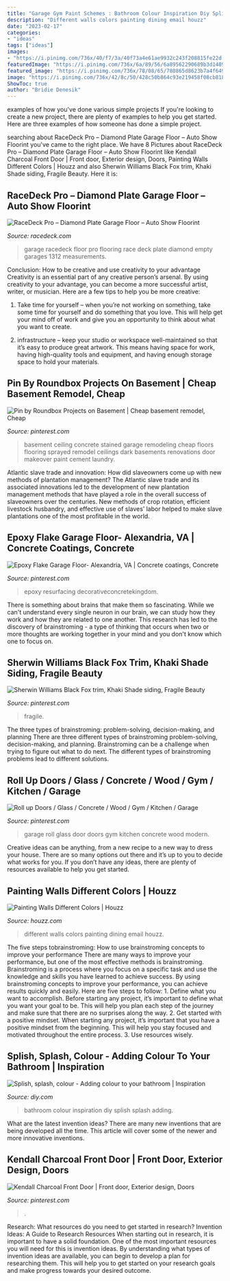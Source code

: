 ```yaml
---
title: "Garage Gym Paint Schemes : Bathroom Colour Inspiration Diy Splish Splash Adding"
description: "Different walls colors painting dining email houzz"
date: "2023-02-17"
categories:
- "ideas"
tags: ["ideas"]
images:
- "https://i.pinimg.com/736x/40/f7/3a/40f73a4e61ae9932c243f208815fe22d.jpg"
featuredImage: "https://i.pinimg.com/736x/6a/89/56/6a89562290689b3d1489d609fa37c547.jpg"
featured_image: "https://i.pinimg.com/736x/78/08/65/780865d8623b7a4f649e00437d85cc2b--concrete-wood-gym.jpg"
image: "https://i.pinimg.com/736x/42/8c/50/428c50b864c93e219458f08cb818605a.jpg"
ShowToc: true
author: "Bridie Denesik"
---
```



examples of how you've done various simple projects
If you're looking to create a new project, there are plenty of examples to help you get started. Here are three examples of how someone has done a simple project.

	

		
searching about RaceDeck Pro – Diamond Plate Garage Floor – Auto Show Floorint you've came to the right place. We have 8 Pictures about RaceDeck Pro – Diamond Plate Garage Floor – Auto Show Floorint like Kendall Charcoal Front Door | Front door, Exterior design, Doors, Painting Walls Different Colors | Houzz and also Sherwin Williams Black Fox trim, Khaki Shade siding, Fragile Beauty. Here it is:
		
    
## RaceDeck Pro – Diamond Plate Garage Floor – Auto Show Floorint

<img loading=lazy src="https://racedeck.com/wp-content/uploads/2015/12/empty-garage-with-racedeck-pro.jpg" onerror="this.onerror=null;this.src='https://tse2.mm.bing.net/th?id=OIP.MGmjT8fkiK5zb2HcEeAG1QHaFS&amp;pid=15.1';" alt="RaceDeck Pro – Diamond Plate Garage Floor – Auto Show Floorint">

_Source: racedeck.com_

>garage racedeck floor pro flooring race deck plate diamond empty garages 1312 measurements. 

	

Conclusion: How to be creative and use creativity to your advantage
Creativity is an essential part of any creative person’s arsenal. By using creativity to your advantage, you can become a more successful artist, writer, or musician. Here are a few tips to help you be more creative:
1. Take time for yourself – when you’re not working on something, take some time for yourself and do something that you love. This will help get your mind off of work and give you an opportunity to think about what you want to create.

2. infrastructure – keep your studio or workspace well-maintained so that it’s easy to produce great artwork. This means having space for work, having high-quality tools and equipment, and having enough storage space to hold your materials.


    
## Pin By Roundbox Projects On Basement | Cheap Basement Remodel, Cheap

<img loading=lazy src="https://i.pinimg.com/736x/26/ff/fb/26fffb0a4fd8bf155f9de1faf5f72541--basement-remodeling-basement-ideas.jpg" onerror="this.onerror=null;this.src='https://tse4.mm.bing.net/th?id=OIP.8yIetFJRjk1wy6wU_Bg4mwHaLH&amp;pid=15.1';" alt="Pin by Roundbox Projects on Basement | Cheap basement remodel, Cheap">

_Source: pinterest.com_

>basement ceiling concrete stained garage remodeling cheap floors flooring sprayed remodel ceilings dark basements renovations door makeover paint cement laundry. 

	

Atlantic slave trade and innovation: How did slaveowners come up with new methods of plantation management?
The Atlantic slave trade and its associated innovations led to the development of new plantation management methods that have played a role in the overall success of slaveowners over the centuries. New methods of crop rotation, efficient livestock husbandry, and effective use of slaves’ labor helped to make slave plantations one of the most profitable in the world.

    
## Epoxy Flake Garage Floor- Alexandria, VA | Concrete Coatings, Concrete

<img loading=lazy src="https://i.pinimg.com/736x/40/f7/3a/40f73a4e61ae9932c243f208815fe22d.jpg" onerror="this.onerror=null;this.src='https://tse1.mm.bing.net/th?id=OIP.8Zm2oxUD1s7Sp0sMN25QZgHaJ4&amp;pid=15.1';" alt="Epoxy Flake Garage Floor- Alexandria, VA | Concrete coatings, Concrete">

_Source: pinterest.com_

>epoxy resurfacing decorativeconcretekingdom. 

	

There is something about brains that make them so fascinating. While we can't understand every single neuron in our brain, we can study how they work and how they are related to one another. This research has led to the discovery of brainstroming - a type of thinking that occurs when two or more thoughts are working together in your mind and you don't know which one to focus on.

    
## Sherwin Williams Black Fox Trim, Khaki Shade Siding, Fragile Beauty

<img loading=lazy src="https://i.pinimg.com/736x/42/8c/50/428c50b864c93e219458f08cb818605a.jpg" onerror="this.onerror=null;this.src='https://tse4.mm.bing.net/th?id=OIP.jSGFGaLJhC8d-E2RP9npCwHaJ3&amp;pid=15.1';" alt="Sherwin Williams Black Fox trim, Khaki Shade siding, Fragile Beauty">

_Source: pinterest.com_

>fragile. 

	

The three types of brainstroming: problem-solving, decision-making, and planning
There are three different types of brainstroming problem-solving, decision-making, and planning. Brainstroming can be a challenge when trying to figure out what to do next. The different types of brainstroming problems lead to different solutions.

    
## Roll Up Doors / Glass / Concrete / Wood / Gym / Kitchen / Garage

<img loading=lazy src="https://i.pinimg.com/736x/78/08/65/780865d8623b7a4f649e00437d85cc2b--concrete-wood-gym.jpg" onerror="this.onerror=null;this.src='https://tse4.mm.bing.net/th?id=OIP.ioLQY-1YBE6N2VRqTkvo5QHaE6&amp;pid=15.1';" alt="Roll up Doors / Glass / Concrete / Wood / Gym / Kitchen / Garage">

_Source: pinterest.com_

>garage roll glass door doors gym kitchen concrete wood modern. 

	

Creative ideas can be anything, from a new recipe to a new way to dress your house. There are so many options out there and it’s up to you to decide what works for you. If you don’t have any ideas, there are plenty of resources available to help you get started.

    
## Painting Walls Different Colors | Houzz

<img loading=lazy src="https://st.hzcdn.com/fimgs/cc010aef0d275864_6663-w500-h666-b0-p0--contemporary-dining-room.jpg" onerror="this.onerror=null;this.src='https://tse3.mm.bing.net/th?id=OIP.EuWDSZKLl3LI1bIdcR-6SQHaJ3&amp;pid=15.1';" alt="Painting Walls Different Colors | Houzz">

_Source: houzz.com_

>different walls colors painting dining email houzz. 

	

The five steps tobrainstroming: How to use brainstroming concepts to improve your performance
There are many ways to improve your performance, but one of the most effective methods is brainstroming. Brainstroming is a process where you focus on a specific task and use the knowledge and skills you have learned to achieve success. By using brainstroming concepts to improve your performance, you can achieve results quickly and easily. Here are five steps to follow: 1. Define what you want to accomplish. Before starting any project, it’s important to define what you want your goal to be. This will help you plan each step of the journey and make sure that there are no surprises along the way. 2. Get started with a positive mindset. When starting any project, it’s important that you have a positive mindset from the beginning. This will help you stay focused and motivated throughout the entire process. 3. Use resources wisely.

    
## Splish, Splash, Colour - Adding Colour To Your Bathroom | Inspiration

<img loading=lazy src="http://kingfisher.scene7.com/is/image/Kingfisher/Bathroom_Colour_01" onerror="this.onerror=null;this.src='https://tse1.mm.bing.net/th?id=OIP.BOX6-qvQARZ1jEBKQTiz_QHaE8&amp;pid=15.1';" alt="Splish, splash, colour - Adding colour to your bathroom | Inspiration">

_Source: diy.com_

>bathroom colour inspiration diy splish splash adding. 

	

What are the latest invention ideas?
There are many new inventions that are being developed all the time. This article will cover some of the newer and more innovative inventions.

    
## Kendall Charcoal Front Door | Front Door, Exterior Design, Doors

<img loading=lazy src="https://i.pinimg.com/736x/6a/89/56/6a89562290689b3d1489d609fa37c547.jpg" onerror="this.onerror=null;this.src='https://tse4.mm.bing.net/th?id=OIP.3sInygSDxoF-LHKaOXV2nwHaIy&amp;pid=15.1';" alt="Kendall Charcoal Front Door | Front door, Exterior design, Doors">

_Source: pinterest.com_

>. 

	

Research: What resources do you need to get started in research?
Invention Ideas: A Guide to Research Resources
When starting out in research, it is important to have a solid foundation. One of the most important resources you will need for this is invention ideas. By understanding what types of invention ideas are available, you can begin to develop a plan for researching them. This will help you to get started on your research goals and make progress towards your desired outcome.

